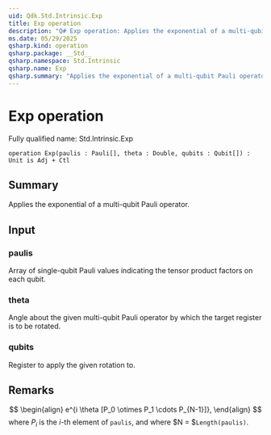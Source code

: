 ```yaml
---
uid: Qdk.Std.Intrinsic.Exp
title: Exp operation
description: "Q# Exp operation: Applies the exponential of a multi-qubit Pauli operator."
ms.date: 05/29/2025
qsharp.kind: operation
qsharp.package: __Std__
qsharp.namespace: Std.Intrinsic
qsharp.name: Exp
qsharp.summary: "Applies the exponential of a multi-qubit Pauli operator."
---
```


# Exp operation

Fully qualified name: Std.Intrinsic.Exp

```qsharp
operation Exp(paulis : Pauli[], theta : Double, qubits : Qubit[]) : Unit is Adj + Ctl
```

## Summary
Applies the exponential of a multi-qubit Pauli operator.

## Input
### paulis
Array of single-qubit Pauli values indicating the tensor product
factors on each qubit.
### theta
Angle about the given multi-qubit Pauli operator by which the
target register is to be rotated.
### qubits
Register to apply the given rotation to.

## Remarks
$$
\begin{align}
    e^{i \theta [P_0 \otimes P_1 \cdots P_{N-1}]},
\end{align}
$$
where $P_i$ is the $i$-th element of `paulis`, and where
$N = $`Length(paulis)`.
